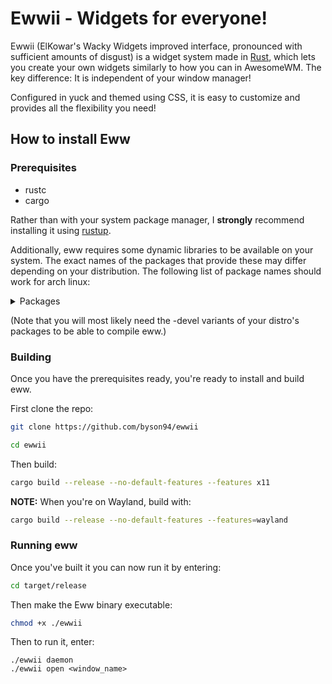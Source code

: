 # Ewwii - Widgets for everyone!

Ewwii (ElKowar's Wacky Widgets improved interface, pronounced with sufficient amounts of disgust)
is a widget system made in [Rust](https://www.rust-lang.org/),
which lets you create your own widgets similarly to how you can in AwesomeWM.
The key difference: It is independent of your window manager!

Configured in yuck and themed using CSS, it is easy to customize and provides all the flexibility you need!

## How to install Eww

### Prerequisites

-   rustc
-   cargo

Rather than with your system package manager,
I **strongly** recommend installing it using [rustup](https://rustup.rs/).

Additionally, eww requires some dynamic libraries to be available on your system.
The exact names of the packages that provide these may differ depending on your distribution.
The following list of package names should work for arch linux:

<details>
<summary>Packages</summary>

-   gtk3 (libgdk-3, libgtk-3)
-   gtk-layer-shell (only on Wayland)
-   pango (libpango)
-   gdk-pixbuf2 (libgdk_pixbuf-2)
-   libdbusmenu-gtk3
-   cairo (libcairo, libcairo-gobject)
-   glib2 (libgio, libglib-2, libgobject-2)
-   gcc-libs (libgcc)
-   glibc

</details>

(Note that you will most likely need the -devel variants of your distro's packages to be able to compile eww.)

### Building

Once you have the prerequisites ready, you're ready to install and build eww.

First clone the repo:

```bash
git clone https://github.com/byson94/ewwii
```

```bash
cd ewwii
```

Then build:

```bash
cargo build --release --no-default-features --features x11
```

**NOTE:**
When you're on Wayland, build with:

```bash
cargo build --release --no-default-features --features=wayland
```

### Running eww

Once you've built it you can now run it by entering:

```bash
cd target/release
```

Then make the Eww binary executable:

```bash
chmod +x ./ewwii
```

Then to run it, enter:

```
./ewwii daemon
./ewwii open <window_name>
```
